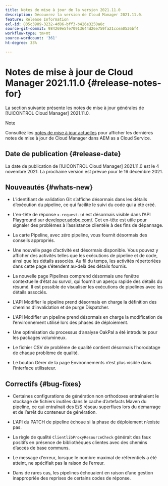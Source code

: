 ```yaml
---
title: Notes de mise à jour de la version 2021.11.0
description: Découvrez la version de Cloud Manager 2021.11.0.
feature: Release Information
exl-id: 835c3989-3232-4d86-bff3-b426e3250a8c
source-git-commit: 984269e5fe70913644d26e759fa21ccea0536bf4
workflow-type: tm+mt
source-wordcount: '361'
ht-degree: 33%

---
```


# Notes de mise à jour de Cloud Manager 2021.11.0 {#release-notes-for}

La section suivante présente les notes de mise à jour générales de [!UICONTROL Cloud Manager] 2021.11.0.

>[!NOTE]
>Consultez les [notes de mise à jour actuelles](https://experienceleague.adobe.com/en/docs/experience-manager-cloud-service/content/release-notes/cloud-manager/current#getting-access) pour afficher les dernières notes de mise à jour de Cloud Manager dans AEM as a Cloud Service.

## Date de publication {#release-date}

La date de publication de [!UICONTROL Cloud Manager] 2021.11.0 est le 4 novembre 2021.
La prochaine version est prévue pour le 16 décembre 2021.

## Nouveautés {#whats-new}

* L’identifiant de validation Git s’affiche désormais dans les détails d’exécution du pipeline, ce qui facilite le suivi du code qui a été créé.

* L’en-tête de réponse `x-request-id` est désormais visible dans l’API Playground sur [developer.adobe.com/](https://developer.adobe.com/). Cet en-tête est utile pour signaler des problèmes à l’assistance clientèle à des fins de dépannage.

* La carte Pipeline, avec zéro pipeline, vous fournit désormais des conseils appropriés.

* Une nouvelle page d’activité est désormais disponible. Vous pouvez y afficher des activités telles que les exécutions de pipeline et de code, ainsi que les détails associés. Au fil du temps, les activités répertoriées dans cette page s’étendent au-delà des détails fournis.

* La nouvelle page Pipelines comprend désormais une fenêtre contextuelle d’état au survol, qui fournit un aperçu rapide des détails du résumé. Il est possible de visualiser les exécutions de pipelines avec les détails associés.

* L’API Modifier le pipeline prend désormais en charge la définition des chemins d’invalidation et de purge Dispatcher.

* L’API Modifier un pipeline prend désormais en charge la modification de l’environnement utilisé lors des phases de déploiement.

* Une optimisation du processus d’analyse OakPal a été introduite pour les packages volumineux.

* Le fichier CSV de problème de qualité contient désormais l’horodatage de chaque problème de qualité.

* Le bouton Gérer de la page Environnements n’est plus visible dans l’interface utilisateur.

## Correctifs {#bug-fixes}

* Certaines configurations de génération non orthodoxes entraînaient le stockage de fichiers inutiles dans le cache d’artefacts Maven du pipeline, ce qui entraînait des E/S réseau superflues lors du démarrage et de l’arrêt du conteneur de génération.

* L’API du PATCH de pipeline échoue si la phase de déploiement n’existe pas.

* La règle de qualité `ClientlibProxyResourceCheck` générait des faux positifs en présence de bibliothèques clientes avec des chemins d’accès de base communs.

* Le message d’erreur, lorsque le nombre maximal de référentiels a été atteint, ne spécifiait pas la raison de l’erreur.

* Dans de rares cas, les pipelines échouaient en raison d’une gestion inappropriée des reprises de certains codes de réponse.
